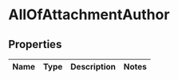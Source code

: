 # AllOfAttachmentAuthor

## Properties
Name | Type | Description | Notes
------------ | ------------- | ------------- | -------------
